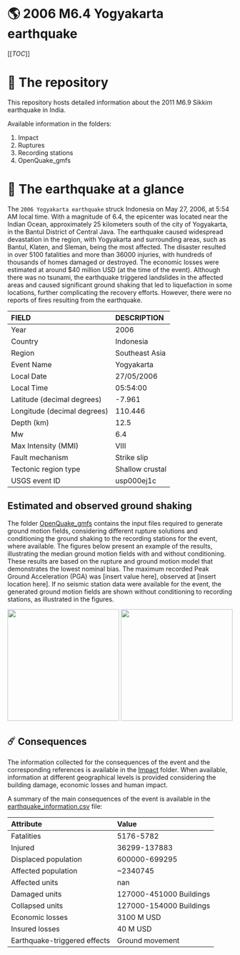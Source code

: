 # 🌎 2006 M6.4 Yogyakarta earthquake
[[_TOC_]]

# 📂 The repository

This repository hosts detailed information about the 2011 M6.9 Sikkim earthquake in India.

Available information in the folders:

1. Impact
2. Ruptures
3. Recording stations
4. OpenQuake_gmfs


# 🚀 The earthquake at a glance 

The `2006 Yogyakarta earthquake` struck Indonesia on May 27, 2006, at 5:54 AM local time. With a magnitude of 6.4, the epicenter was located near the Indian Ocean, approximately 25 kilometers south of the city of Yogyakarta, in the Bantul District of Central Java. The earthquake caused widespread devastation in the region, with Yogyakarta and surrounding areas, such as Bantul, Klaten, and Sleman, being the most affected. The disaster resulted in over 5100 fatalities and more than 36000 injuries, with hundreds of thousands of homes damaged or destroyed. The economic losses were estimated at around $40 million USD (at the time of the event). Although there was no tsunami, the earthquake triggered landslides in the affected areas and caused significant ground shaking that led to liquefaction in some locations, further complicating the recovery efforts. However, there were no reports of fires resulting from the earthquake.

| FIELD | DESCRIPTION |
|:-------|:-------------|
| Year | 2006 |
| Country | Indonesia |
| Region | Southeast Asia |
| Event Name | Yogyakarta |
| Local Date | 27/05/2006 |
| Local Time | 05:54:00 |
| Latitude (decimal degrees) | -7.961 |
| Longitude (decimal degrees) | 110.446 |
| Depth (km) | 12.5 |
| Mw | 6.4 |
| Max Intensity (MMI) | VIII |
| Fault mechanism | Strike slip |
| Tectonic region type | Shallow crustal  |
| USGS event ID | usp000ej1c |

## Estimated and observed ground shaking

The folder [OpenQuake_gmfs](./OpenQuake_gmfs/) contains the input files required to generate ground motion fields, considering different rupture solutions and conditioning the ground shaking to the recording stations for the event, where available. The figures below present an example of the results, illustrating the median ground motion fields with and without conditioning. These results are based on the rupture and ground motion model that demonstrates the lowest nominal bias. The maximum recorded Peak Ground Acceleration (PGA) was [insert value here], observed at [insert location here]. If no seismic station data were available for the event, the generated ground motion fields are shown without conditioning to recording stations, as illustrated in the figures.

<img src="./4_OpenQuake_gmfs/median_gmf_stations_none.png" height="250">
<img src="./4_OpenQuake_gmfs/median_gmf_stations_seismic.png" height="250">

## ☄️ Consequences

The information collected for the consequences of the event and the corresponding references is available in the [Impact](./Impact) folder. When available, information at different geographical levels is provided considering the building damage, economic losses and human impact.

A summary of the main consequences of the event is available in the [earthquake_information.csv](./earthquake_information.csv) file:

| Attribute | Value |
|:-------|:-------------|
| Fatalities | 5176-5782 |
| Injured | 36299-137883 |
| Displaced population | 600000-699295 |
| Affected population | ~2340745 |
| Affected units | nan |
| Damaged units | 127000-451000 Buildings |
| Collapsed units | 127000-154000 Buildings |
| Economic losses | 3100 M USD |
| Insured losses | 40 M USD |
| Earthquake-triggered effects | Ground movement |